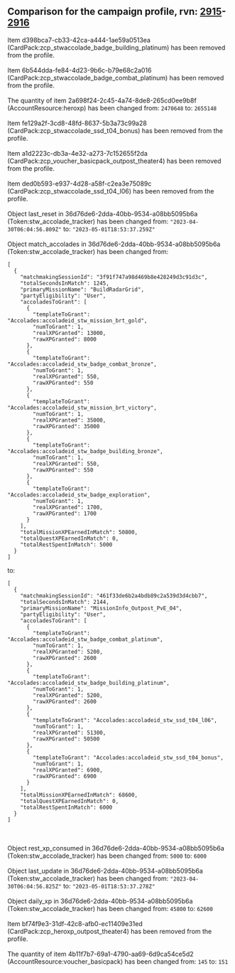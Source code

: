 ## Comparison for the campaign profile, rvn: [2915](https://github.com/PRO100KatYT/FortniteProfileRevisions/tree/main/profiles/campaign/2915%20campaign.json)-[2916](https://github.com/PRO100KatYT/FortniteProfileRevisions/tree/main/profiles/campaign/2916%20campaign.json)

Item d398bca7-cb33-42ca-a444-1ae59a0513ea (CardPack:zcp_stwaccolade_badge_building_platinum) has been removed from the profile.
<br><br>
Item 6b544dda-fe84-4d23-9b6c-b79e68c2a016 (CardPack:zcp_stwaccolade_badge_combat_platinum) has been removed from the profile.
<br><br>
The quantity of item 2a698f24-2c45-4a74-8de8-265cd0ee9b8f (AccountResource:heroxp) has been changed from: `2470648` to: `2655148`
<br><br>
Item fe129a2f-3cd8-48fd-8637-5b3a73c99a28 (CardPack:zcp_stwaccolade_ssd_t04_bonus) has been removed from the profile.
<br><br>
Item a1d2223c-db3a-4e32-a273-7c152655f2da (CardPack:zcp_voucher_basicpack_outpost_theater4) has been removed from the profile.
<br><br>
Item ded0b593-e937-4d28-a58f-c2ea3e75089c (CardPack:zcp_stwaccolade_ssd_t04_l06) has been removed from the profile.
<br><br>
Object last_reset in 36d76de6-2dda-40bb-9534-a08bb5095b6a (Token:stw_accolade_tracker) has been changed from: `"2023-04-30T06:04:56.809Z"` to: `"2023-05-01T18:53:37.259Z"`
<br><br>
Object match_accolades in 36d76de6-2dda-40bb-9534-a08bb5095b6a (Token:stw_accolade_tracker) has been changed from:

```
[
  {
    "matchmakingSessionId": "3f91f747a98d469b8e428249d3c91d3c",
    "totalSecondsInMatch": 1245,
    "primaryMissionName": "BuildRadarGrid",
    "partyEligibility": "User",
    "accoladesToGrant": [
      {
        "templateToGrant": "Accolades:accoladeid_stw_mission_brt_gold",
        "numToGrant": 1,
        "realXPGranted": 13000,
        "rawXPGranted": 8000
      },
      {
        "templateToGrant": "Accolades:accoladeid_stw_badge_combat_bronze",
        "numToGrant": 1,
        "realXPGranted": 550,
        "rawXPGranted": 550
      },
      {
        "templateToGrant": "Accolades:accoladeid_stw_mission_brt_victory",
        "numToGrant": 1,
        "realXPGranted": 35000,
        "rawXPGranted": 35000
      },
      {
        "templateToGrant": "Accolades:accoladeid_stw_badge_building_bronze",
        "numToGrant": 1,
        "realXPGranted": 550,
        "rawXPGranted": 550
      },
      {
        "templateToGrant": "Accolades:accoladeid_stw_badge_exploration",
        "numToGrant": 1,
        "realXPGranted": 1700,
        "rawXPGranted": 1700
      }
    ],
    "totalMissionXPEarnedInMatch": 50800,
    "totalQuestXPEarnedInMatch": 0,
    "totalRestSpentInMatch": 5000
  }
]
```

to:

```
[
  {
    "matchmakingSessionId": "461f33de6b2a4bdb89c2a539d3d4cbb7",
    "totalSecondsInMatch": 2144,
    "primaryMissionName": "MissionInfo_Outpost_PvE_04",
    "partyEligibility": "User",
    "accoladesToGrant": [
      {
        "templateToGrant": "Accolades:accoladeid_stw_badge_combat_platinum",
        "numToGrant": 1,
        "realXPGranted": 5200,
        "rawXPGranted": 2600
      },
      {
        "templateToGrant": "Accolades:accoladeid_stw_badge_building_platinum",
        "numToGrant": 1,
        "realXPGranted": 5200,
        "rawXPGranted": 2600
      },
      {
        "templateToGrant": "Accolades:accoladeid_stw_ssd_t04_l06",
        "numToGrant": 1,
        "realXPGranted": 51300,
        "rawXPGranted": 50500
      },
      {
        "templateToGrant": "Accolades:accoladeid_stw_ssd_t04_bonus",
        "numToGrant": 1,
        "realXPGranted": 6900,
        "rawXPGranted": 6900
      }
    ],
    "totalMissionXPEarnedInMatch": 68600,
    "totalQuestXPEarnedInMatch": 0,
    "totalRestSpentInMatch": 6000
  }
]
```

<br><br>
Object rest_xp_consumed in 36d76de6-2dda-40bb-9534-a08bb5095b6a (Token:stw_accolade_tracker) has been changed from: `5000` to: `6000`
<br><br>
Object last_update in 36d76de6-2dda-40bb-9534-a08bb5095b6a (Token:stw_accolade_tracker) has been changed from: `"2023-04-30T06:04:56.825Z"` to: `"2023-05-01T18:53:37.278Z"`
<br><br>
Object daily_xp in 36d76de6-2dda-40bb-9534-a08bb5095b6a (Token:stw_accolade_tracker) has been changed from: `45800` to: `62600`
<br><br>
Item bf74f9e3-31df-42c8-afb0-ec11409e31ed (CardPack:zcp_heroxp_outpost_theater4) has been removed from the profile.
<br><br>
The quantity of item 4b11f7b7-69a1-4790-aa69-6d9ca54ce5d2 (AccountResource:voucher_basicpack) has been changed from: `145` to: `151`
<br><br>

